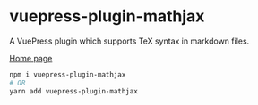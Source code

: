 # vuepress-plugin-mathjax

A VuePress plugin which supports TeX syntax in markdown files.

[Home page](https://shigma.github.io/vuepress-plugin-mathjax/)

```bash
npm i vuepress-plugin-mathjax
# OR
yarn add vuepress-plugin-mathjax
```
